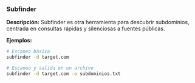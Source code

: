 ### Subfinder 
**Descripción:** Subfinder es otra herramienta para descubrir subdominios, centrada en consultas rápidas y silenciosas a fuentes públicas.

**Ejemplos:**
```bash
# Escaneo básico
subfinder -d target.com

# Escaneo y salida en un archivo
subfinder -d target.com -o subdominios.txt
```
